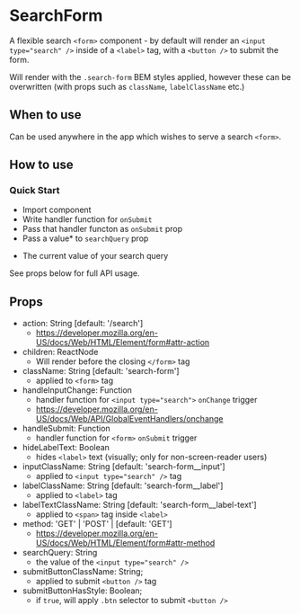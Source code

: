 # SearchForm

A flexible search `<form>` component - by default will render an `<input type="search" />` inside of a `<label>` tag, with a `<button />` to submit the form.

Will render with the `.search-form` BEM styles applied, however these can be overwritten (with props such as `className`, `labelClassName` etc.)

## When to use

Can be used anywhere in the app which wishes to serve a search `<form>`.

## How to use

### Quick Start

- Import component
- Write handler function for `onSubmit`
- Pass that handler functon as `onSubmit` prop
- Pass a value* to `searchQuery` prop

* The current value of your search query

See props below for full API usage.

## Props

- action: String [default: '/search']
  - https://developer.mozilla.org/en-US/docs/Web/HTML/Element/form#attr-action
- children: ReactNode
  - Will render before the closing `</form>` tag
- className: String [default: 'search-form']
  - applied to `<form>` tag
- handleInputChange: Function
  - handler function for `<input type="search">` `onChange` trigger
  - https://developer.mozilla.org/en-US/docs/Web/API/GlobalEventHandlers/onchange
- handleSubmit: Function
  - handler function for `<form>` `onSubmit` trigger
- hideLabelText: Boolean
  - hides `<label>` text (visually; only for non-screen-reader users)
- inputClassName: String [default: 'search-form__input']
  - applied to `<input type="search" />` tag
- labelClassName: String [default: 'search-form__label']
  - applied to `<label>` tag
- labelTextClassName: String [default: 'search-form__label-text']
  - applied to `<span>` tag inside `<label>`
- method: 'GET' | 'POST' | [default: 'GET']
  - https://developer.mozilla.org/en-US/docs/Web/HTML/Element/form#attr-method
- searchQuery: String
  - the value of the `<input type="search" />`
- submitButtonClassName: String;
  - applied to submit `<button />` tag
- submitButtonHasStyle: Boolean;
  - if `true`, will apply `.btn` selector to submit `<button />`
